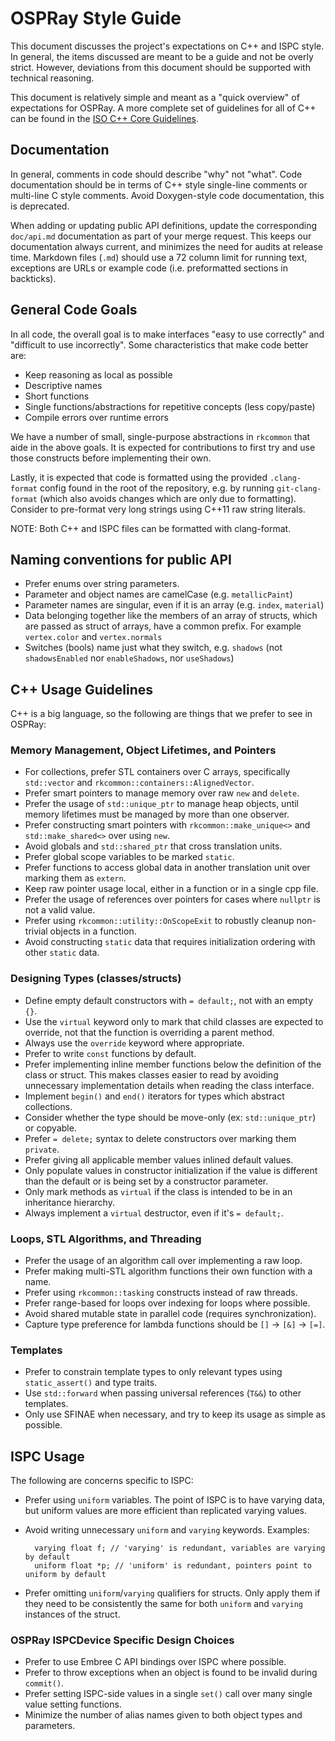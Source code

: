 OSPRay Style Guide
==================

This document discusses the project's expectations on C++ and ISPC
style. In general, the items discussed are meant to be a guide and not
be overly strict. However, deviations from this document should be
supported with technical reasoning.

This document is relatively simple and meant as a "quick overview" of
expectations for OSPRay. A more complete set of guidelines for all of C++
can be found in the [ISO C++ Core
Guidelines](https://github.com/isocpp/CppCoreGuidelines/blob/master/CppCoreGuidelines.md).

Documentation
-------------

In general, comments in code should describe "why" not "what". Code
documentation should be in terms of C++ style single-line comments or
multi-line C style comments. Avoid Doxygen-style code documentation,
this is deprecated.

When adding or updating public API definitions, update the corresponding
`doc/api.md` documentation as part of your merge request. This keeps our
documentation always current, and minimizes the need for audits at
release time. Markdown files (`.md`) should use a 72 column limit for
running text, exceptions are URLs or example code (i.e. preformatted
sections in backticks).

General Code Goals
------------------

In all code, the overall goal is to make interfaces "easy to use
correctly" and "difficult to use incorrectly". Some characteristics that
make code better are:

-   Keep reasoning as local as possible
-   Descriptive names
-   Short functions
-   Single functions/abstractions for repetitive concepts (less
    copy/paste)
-   Compile errors over runtime errors

We have a number of small, single-purpose abstractions in `rkcommon`
that aide in the above goals. It is expected for contributions to first
try and use those constructs before implementing their own.

Lastly, it is expected that code is formatted using the provided
`.clang-format` config found in the root of the repository, e.g. by
running `git-clang-format` (which also avoids changes which are only due
to formatting). Consider to pre-format very long strings using C++11 raw
string literals.

NOTE: Both C++ and ISPC files can be formatted with clang-format.

Naming conventions for public API
---------------------------------

-   Prefer enums over string parameters.
-   Parameter and object names are camelCase (e.g. `metallicPaint`)
-   Parameter names are singular, even if it is an array (e.g. `index`,
    `material`)
-   Data belonging together like the members of an array of structs,
    which are passed as struct of arrays, have a common prefix. For
    example `vertex.color` and `vertex.normals`
-   Switches (bools) name just what they switch, e.g. `shadows` (not
    `shadowsEnabled` nor `enableShadows`, nor `useShadows`)

C++ Usage Guidelines
--------------------

C++ is a big language, so the following are things that we prefer to see
in OSPRay:

### Memory Management, Object Lifetimes, and Pointers

-   For collections, prefer STL containers over C arrays, specifically
    `std::vector` and `rkcommon::containers::AlignedVector`.
-   Prefer smart pointers to manage memory over raw `new` and `delete`.
-   Prefer the usage of `std::unique_ptr` to manage heap objects, until
    memory lifetimes must be managed by more than one observer.
-   Prefer constructing smart pointers with `rkcommon::make_unique<>`
    and `std::make_shared<>` over using `new`.
-   Avoid globals and `std::shared_ptr` that cross translation units.
-   Prefer global scope variables to be marked `static`.
-   Prefer functions to access global data in another translation unit
    over marking them as `extern`.
-   Keep raw pointer usage local, either in a function or in a single
    cpp file.
-   Prefer the usage of references over pointers for cases where
    `nullptr` is not a valid value.
-   Prefer using `rkcommon::utility::OnScopeExit` to robustly cleanup
    non-trivial objects in a function.
-   Avoid constructing `static` data that requires initialization
    ordering with other `static` data.

### Designing Types (classes/structs)

-   Define empty default constructors with `= default;`, not with an
    empty `{}`.
-   Use the `virtual` keyword only to mark that child classes are
    expected to override, not that the function is overriding a parent
    method.
-   Always use the `override` keyword where appropriate.
-   Prefer to write `const` functions by default.
-   Prefer implementing inline member functions below the definition of
    the class or struct. This makes classes easier to read by avoiding
    unnecessary implementation details when reading the class interface.
-   Implement `begin()` and `end()` iterators for types which abstract
    collections.
-   Consider whether the type should be move-only (ex:
    `std::unique_ptr`) or copyable.
-   Prefer `= delete;` syntax to delete constructors over marking them
    `private`.
-   Prefer giving all applicable member values inlined default values.
-   Only populate values in constructor initialization if the value is
    different than the default or is being set by a constructor
    parameter.
-   Only mark methods as `virtual` if the class is intended to be in an
    inheritance hierarchy.
-   Always implement a `virtual` destructor, even if it's `= default;`.

### Loops, STL Algorithms, and Threading

-   Prefer the usage of an algorithm call over implementing a raw loop.
-   Prefer making multi-STL algorithm functions their own function with
    a name.
-   Prefer using `rkcommon::tasking` constructs instead of raw threads.
-   Prefer range-based for loops over indexing for loops where possible.
-   Avoid shared mutable state in parallel code (requires
    synchronization).
-   Capture type preference for lambda functions should be `[]` → `[&]`
    → `[=]`.

### Templates

-   Prefer to constrain template types to only relevant types using
    `static_assert()` and type traits.
-   Use `std::forward` when passing universal references (`T&&`) to
    other templates.
-   Only use SFINAE when necessary, and try to keep its usage as simple
    as possible.

ISPC Usage
----------

The following are concerns specific to ISPC:

-   Prefer using `uniform` variables. The point of ISPC is to have
    varying data, but uniform values are more efficient than replicated
    varying values.
-   Avoid writing unnecessary `uniform` and `varying` keywords.
    Examples:

    ``` {.cpp}
      varying float f; // 'varying' is redundant, variables are varying by default
      uniform float *p; // 'uniform' is redundant, pointers point to uniform by default
    ```

-   Prefer omitting `uniform`/`varying` qualifiers for structs. Only
    apply them if they need to be consistently the same for both
    `uniform` and `varying` instances of the struct.

### OSPRay ISPCDevice Specific Design Choices

-   Prefer to use Embree C API bindings over ISPC where possible.
-   Prefer to throw exceptions when an object is found to be invalid
    during `commit()`.
-   Prefer setting ISPC-side values in a single `set()` call over many
    single value setting functions.
-   Minimize the number of alias names given to both object types and
    parameters.
